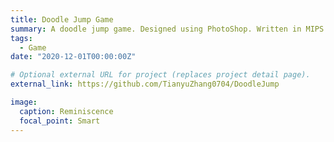 ```yaml
---
title: Doodle Jump Game
summary: A doodle jump game. Designed using PhotoShop. Written in MIPS assembly language.
tags:
  - Game
date: "2020-12-01T00:00:00Z"

# Optional external URL for project (replaces project detail page).
external_link: https://github.com/TianyuZhang0704/DoodleJump

image:
  caption: Reminiscence
  focal_point: Smart
---
```

